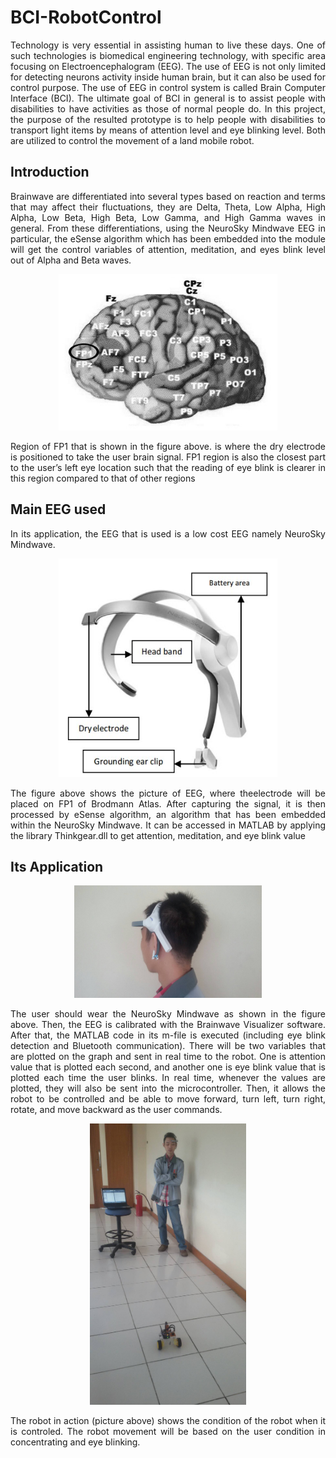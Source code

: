 # BCI-RobotControl

<p align="justify">
    Technology is very essential in assisting human to live these days. One of such technologies is biomedical engineering technology, with specific area focusing on Electroencephalogram (EEG). The use of EEG is not only limited for detecting neurons activity inside human brain, but it can also be used for control purpose. The use of EEG in control system is called Brain Computer Interface (BCI). The ultimate goal of BCI in general is to assist people with disabilities to have activities as those of normal people do. In this project, the purpose of the resulted prototype is to help people with disabilities to transport light items by means of attention level and eye blinking level. Both are utilized to
    control the movement of a land mobile robot.
</p>

## Introduction

<p align="justify">
    Brainwave are differentiated into several types based on reaction and terms that may affect their fluctuations, they are Delta, Theta, Low Alpha, High Alpha, Low Beta, High Beta, Low Gamma, and High Gamma waves in general. From these differentiations, using the NeuroSky Mindwave EEG in particular, the eSense algorithm which has been embedded into the module will get the control variables of attention, meditation, and eyes blink level out of Alpha and Beta waves. 
</p>


<p align="center">
    <img width="350" height="250" src="FP1.jpg">
</p>

<p align="justify">
Region of FP1 that is shown in the figure above. is where the dry electrode is positioned to take the user brain signal. FP1 region is also the closest part to the user’s left eye location such that the reading of eye blink is clearer in this region compared to that of other regions
</p>

## Main EEG used

<p align="justify">
    In its application, the EEG that is used is a low cost EEG namely NeuroSky Mindwave.
</p>

<p align="center">
    <img width="350" height="350" src="UsedEEG.jpg">
</p>

<p align="justify">
    The figure above shows the picture of EEG, where theelectrode will be placed on FP1 of Brodmann Atlas. After capturing the signal, it is then processed by eSense algorithm, an algorithm that has been embedded within the NeuroSky Mindwave. It can
    be accessed in MATLAB by applying the library Thinkgear.dll to get attention, meditation, and eye blink value
</p>

## Its Application

<p align="center">
    <img width="300" height="180" src="218406.jpg">
</p>

<p align="justify">
    The user should wear the NeuroSky Mindwave as shown in the figure above. Then, the EEG is calibrated with the Brainwave Visualizer software. After that, the MATLAB code in its m-file is executed (including eye blink detection and Bluetooth communication). There will be two variables that are plotted on the
    graph and sent in real time to the robot. One is attention value that is plotted each second, and another one is eye blink value that is plotted each
    time the user blinks. 
    In real time, whenever the values are plotted, they will also be sent into the microcontroller. Then, it allows the robot to be controlled and be able to
    move forward, turn left, turn right, rotate, and move backward as the user commands.
</p>

<p align="center">
    <img height="450" width="250" src="218405.jpg">
</p>

<p align="justify">
    The robot in action (picture above) shows the condition of the robot when it is
    controled. The robot movement will be based on the user condition in concentrating and eye blinking. 
</p>

